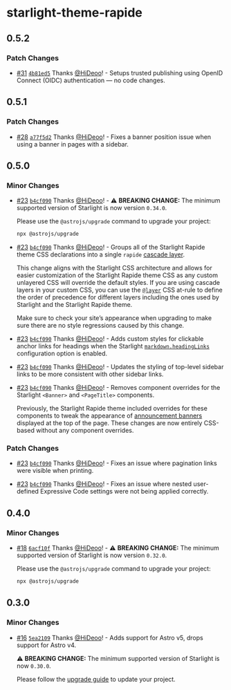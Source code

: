 # starlight-theme-rapide

## 0.5.2

### Patch Changes

- [#31](https://github.com/HiDeoo/starlight-theme-rapide/pull/31) [`4b81ed5`](https://github.com/HiDeoo/starlight-theme-rapide/commit/4b81ed5c04cfec5f26269eacae81cbb57f28c728) Thanks [@HiDeoo](https://github.com/HiDeoo)! - Setups trusted publishing using OpenID Connect (OIDC) authentication — no code changes.

## 0.5.1

### Patch Changes

- [#28](https://github.com/HiDeoo/starlight-theme-rapide/pull/28) [`a77f5d2`](https://github.com/HiDeoo/starlight-theme-rapide/commit/a77f5d252235adc8035ef09458c4b12244e18030) Thanks [@HiDeoo](https://github.com/HiDeoo)! - Fixes a banner position issue when using a banner in pages with a sidebar.

## 0.5.0

### Minor Changes

- [#23](https://github.com/HiDeoo/starlight-theme-rapide/pull/23) [`b4cf090`](https://github.com/HiDeoo/starlight-theme-rapide/commit/b4cf0902f4ce1ddbec5a00a19c8d298a5204eddf) Thanks [@HiDeoo](https://github.com/HiDeoo)! - ⚠️ **BREAKING CHANGE:** The minimum supported version of Starlight is now version `0.34.0`.

  Please use the `@astrojs/upgrade` command to upgrade your project:

  ```sh
  npx @astrojs/upgrade
  ```

- [#23](https://github.com/HiDeoo/starlight-theme-rapide/pull/23) [`b4cf090`](https://github.com/HiDeoo/starlight-theme-rapide/commit/b4cf0902f4ce1ddbec5a00a19c8d298a5204eddf) Thanks [@HiDeoo](https://github.com/HiDeoo)! - Groups all of the Starlight Rapide theme CSS declarations into a single `rapide` [cascade layer](https://developer.mozilla.org/en-US/docs/Learn_web_development/Core/Styling_basics/Cascade_layers).

  This change aligns with the Starlight CSS architecture and allows for easier customization of the Starlight Rapide theme CSS as any custom unlayered CSS will override the default styles. If you are using cascade layers in your custom CSS, you can use the [`@layer`](https://developer.mozilla.org/en-US/docs/Web/CSS/@layer) CSS at-rule to define the order of precedence for different layers including the ones used by Starlight and the Starlight Rapide theme.

  Make sure to check your site’s appearance when upgrading to make sure there are no style regressions caused by this change.

- [#23](https://github.com/HiDeoo/starlight-theme-rapide/pull/23) [`b4cf090`](https://github.com/HiDeoo/starlight-theme-rapide/commit/b4cf0902f4ce1ddbec5a00a19c8d298a5204eddf) Thanks [@HiDeoo](https://github.com/HiDeoo)! - Adds custom styles for clickable anchor links for headings when the Starlight [`markdown.headingLinks`](https://starlight.astro.build/reference/configuration/#headinglinks) configuration option is enabled.

- [#23](https://github.com/HiDeoo/starlight-theme-rapide/pull/23) [`b4cf090`](https://github.com/HiDeoo/starlight-theme-rapide/commit/b4cf0902f4ce1ddbec5a00a19c8d298a5204eddf) Thanks [@HiDeoo](https://github.com/HiDeoo)! - Updates the styling of top-level sidebar links to be more consistent with other sidebar links.

- [#23](https://github.com/HiDeoo/starlight-theme-rapide/pull/23) [`b4cf090`](https://github.com/HiDeoo/starlight-theme-rapide/commit/b4cf0902f4ce1ddbec5a00a19c8d298a5204eddf) Thanks [@HiDeoo](https://github.com/HiDeoo)! - Removes component overrides for the Starlight `<Banner>` and `<PageTitle>` components.

  Previously, the Starlight Rapide theme included overrides for these components to tweak the appearance of [announcement banners](https://starlight.astro.build/reference/frontmatter/#banner) displayed at the top of the page. These changes are now entirely CSS-based without any component overrides.

### Patch Changes

- [#23](https://github.com/HiDeoo/starlight-theme-rapide/pull/23) [`b4cf090`](https://github.com/HiDeoo/starlight-theme-rapide/commit/b4cf0902f4ce1ddbec5a00a19c8d298a5204eddf) Thanks [@HiDeoo](https://github.com/HiDeoo)! - Fixes an issue where pagination links were visible when printing.

- [#23](https://github.com/HiDeoo/starlight-theme-rapide/pull/23) [`b4cf090`](https://github.com/HiDeoo/starlight-theme-rapide/commit/b4cf0902f4ce1ddbec5a00a19c8d298a5204eddf) Thanks [@HiDeoo](https://github.com/HiDeoo)! - Fixes an issue where nested user-defined Expressive Code settings were not being applied correctly.

## 0.4.0

### Minor Changes

- [#18](https://github.com/HiDeoo/starlight-theme-rapide/pull/18) [`6acf10f`](https://github.com/HiDeoo/starlight-theme-rapide/commit/6acf10f9658c1d28ba9153a958a2f672436fd8ea) Thanks [@HiDeoo](https://github.com/HiDeoo)! - ⚠️ **BREAKING CHANGE:** The minimum supported version of Starlight is now version `0.32.0`.

  Please use the `@astrojs/upgrade` command to upgrade your project:

  ```sh
  npx @astrojs/upgrade
  ```

## 0.3.0

### Minor Changes

- [#16](https://github.com/HiDeoo/starlight-theme-rapide/pull/16) [`5ea2109`](https://github.com/HiDeoo/starlight-theme-rapide/commit/5ea2109e630125e8dc6f69f0c9685d0feb7aa119) Thanks [@HiDeoo](https://github.com/HiDeoo)! - Adds support for Astro v5, drops support for Astro v4.

  ⚠️ **BREAKING CHANGE:** The minimum supported version of Starlight is now `0.30.0`.

  Please follow the [upgrade guide](https://github.com/withastro/starlight/releases/tag/%40astrojs/starlight%400.30.0) to update your project.
